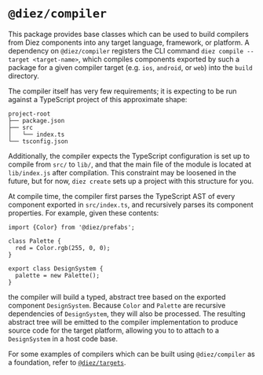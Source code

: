 # `@diez/compiler`

This package provides base classes which can be used to build compilers from Diez components into any target language, framework, or platform. A dependency on `@diez/compiler` registers the CLI command `diez compile --target <target-name>`, which compiles components exported by such a package for a given compiler target (e.g. `ios`, `android`, or `web`) into the `build` directory.

The compiler itself has very few requirements; it is expecting to be run against a TypeScript project of this approximate shape:

```
project-root
├── package.json
├── src
│   └── index.ts
└── tsconfig.json
```

Additionally, the compiler expects the TypeScript configuration is set up to compile from `src/` to `lib/`, and that the main file of the module is located at `lib/index.js` after compilation. This constraint may be loosened in the future, but for now, `diez create` sets up a project with this structure for you.

At compile time, the compiler first parses the TypeScript AST of every component exported in `src/index.ts`, and recursively parses its component properties. For example, given these contents:

```
import {Color} from '@diez/prefabs';

class Palette {
  red = Color.rgb(255, 0, 0);
}

export class DesignSystem {
  palette = new Palette();
}
```

the compiler will build a typed, abstract tree based on the exported component `DesignSystem`. Because `Color` and `Palette` are recursive dependencies of `DesignSystem`, they will also be processed. The resulting abstract tree will be emitted to the compiler implementation to produce source code for the target platform, allowing you to to attach to a `DesignSystem` in a host code base.

For some examples of compilers which can be built using `@diez/compiler` as a foundation, refer to [`@diez/targets`](https://github.com/diez/diez/tree/master/packages/targets).
